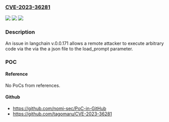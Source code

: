 ### [CVE-2023-36281](https://cve.mitre.org/cgi-bin/cvename.cgi?name=CVE-2023-36281)
![](https://img.shields.io/static/v1?label=Product&message=n%2Fa&color=blue)
![](https://img.shields.io/static/v1?label=Version&message=n%2Fa&color=blue)
![](https://img.shields.io/static/v1?label=Vulnerability&message=n%2Fa&color=brighgreen)

### Description

An issue in langchain v.0.0.171 allows a remote attacker to execute arbitrary code via the via the a json file to the load_prompt parameter.

### POC

#### Reference
No PoCs from references.

#### Github
- https://github.com/nomi-sec/PoC-in-GitHub
- https://github.com/tagomaru/CVE-2023-36281

